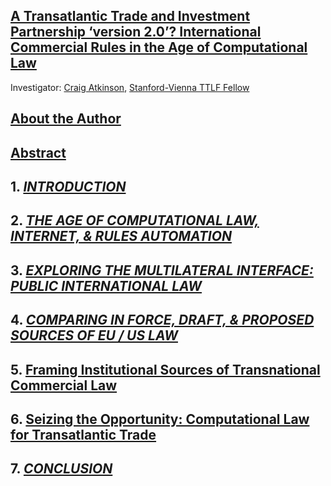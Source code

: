 ## [A Transatlantic Trade and Investment Partnership ‘version 2.0’? International Commercial Rules in the Age of Computational Law](https://github.com/lexmerca/TTIPv2_ToC)

Investigator: [Craig Atkinson](https://law.stanford.edu/directory/craig-atkinson/), [Stanford-Vienna TTLF Fellow](https://law.stanford.edu/transatlantic-technology-law-forum/#slsnav-fellows)

## [About the Author](https://github.com/lexmerca/TTIPv2_Abstract/blob/main/Author.md)

## [Abstract](https://github.com/lexmerca/TTIPv2_Abstract)

## 1. [*INTRODUCTION*](https://github.com/lexmerca/TTIPv2_1/)

## 2. [*THE AGE OF COMPUTATIONAL LAW, INTERNET, & RULES AUTOMATION*](https://github.com/lexmerca/TTIPv2_2/)

## 3. [*EXPLORING THE MULTILATERAL INTERFACE: PUBLIC INTERNATIONAL LAW*](https://github.com/lexmerca/TTIPv2_3/)

## 4. [*COMPARING IN FORCE, DRAFT, & PROPOSED SOURCES OF EU / US LAW*](https://github.com/lexmerca/TTIPv2_4/)

## 5. [Framing Institutional Sources of Transnational Commercial Law](https://github.com/lexmerca/TTIPv2_5/)

## 6. [Seizing the Opportunity: Computational Law for Transatlantic Trade](https://github.com/lexmerca/TTIPv2_6/)

## 7. [*CONCLUSION*](https://github.com/lexmerca/TTIPv2_7)


